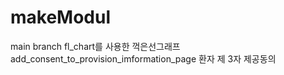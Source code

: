 # makeModul
main branch fl_chart를 사용한 꺽은선그래프
add_consent_to_provision_imformation_page 환자 제 3자 제공동의
